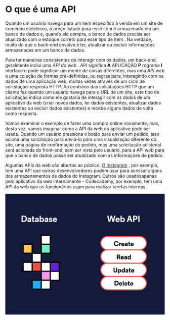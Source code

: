 # O que é uma API

Quando um usuário navega para um item específico à venda em um site de comércio eletrônico, o preço listado para esse item é armazenado em um banco de dados e, quando ele compra, o banco de dados precisa ser atualizado com o estoque correto para esse tipo de item . Na verdade, muito do que o back-end envolve é ler, atualizar ou excluir informações armazenadas em um banco de dados.

Para ter maneiras consistentes de interagir com os dados, um back-end geralmente inclui uma _API da web_ . API significa **A** APLICAÇÃO **P** rograma **I** nterface e pode significar um monte de coisas diferentes, mas uma _API web_ é uma coleção de formas pré-definidas, ou regras para, interagindo com os dados de uma aplicação web, muitas vezes através de um ciclo de solicitação-resposta HTTP. Ao contrário das solicitações HTTP que um cliente faz quando um usuário navega para o URL de um site, este tipo de solicitação indica como ele gostaria de interagir com os dados de um aplicativo da web \(criar novos dados, ler dados existentes, atualizar dados existentes ou excluir dados existentes\) e recebe alguns dados de volta como resposta.

Vamos examinar o exemplo de fazer uma compra online novamente, mas, desta vez, vamos imaginar como a API da web do aplicativo pode ser usada. Quando um usuário pressiona o botão para enviar um pedido, isso aciona uma solicitação para enviá-lo para uma visualização diferente do site, uma página de confirmação do pedido, mas uma solicitação adicional será acionada do front-end, sem ser vista pelo usuário, para a API web para que o banco de dados possa ser atualizado com as informações do pedido.

Algumas APIs da web são abertas ao público. [O Instagram](https://www.instagram.com/developer/) , por exemplo, tem uma API que outros desenvolvedores podem usar para acessar alguns dos armazenamentos de dados do Instagram. Outros são usados ​​apenas pelo aplicativo da web internamente - Codecademy, por exemplo, tem uma API da web que os funcionários usam para realizar tarefas internas.

![](../../.gitbook/assets/node_5v2__updated_1-1-.gif)

